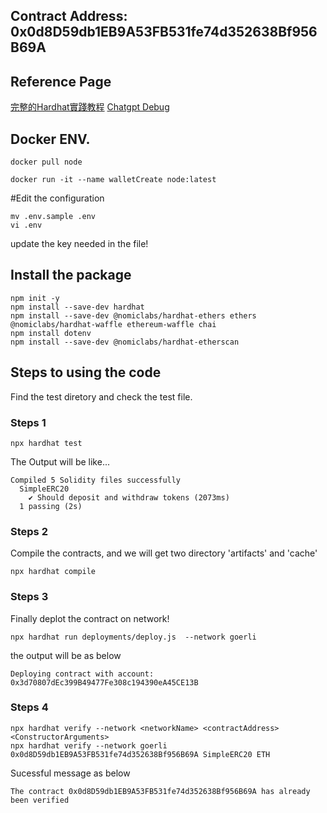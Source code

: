 ## Contract Address: 0x0d8D59db1EB9A53FB531fe74d352638Bf956B69A
## Reference Page
[完整的Hardhat實踐教程](https://medium.com/my-blockchain-development-daily-journey/%E5%AE%8C%E6%95%B4%E7%9A%84hardhat%E5%AF%A6%E8%B8%90%E6%95%99%E7%A8%8B-a9b005aa4c12)
[Chatgpt Debug](https://chat.openai.com/chat)

## Docker ENV.

```
docker pull node

docker run -it --name walletCreate node:latest
```

#Edit the configuration
```
mv .env.sample .env
vi .env
```
update the key needed in the file!

## Install the package
```
npm init -y
npm install --save-dev hardhat
npm install --save-dev @nomiclabs/hardhat-ethers ethers @nomiclabs/hardhat-waffle ethereum-waffle chai
npm install dotenv
npm install --save-dev @nomiclabs/hardhat-etherscan
```

## Steps to using the code

Find the test diretory and check the test file.

### Steps 1

```
npx hardhat test
```

The Output will be like...
```
Compiled 5 Solidity files successfully
  SimpleERC20
    ✔ Should deposit and withdraw tokens (2073ms)
  1 passing (2s)
```

### Steps 2
Compile the contracts, and we will get two directory 'artifacts' and 'cache'
```
npx hardhat compile
```

### Steps 3
Finally deplot the contract on network!
```
npx hardhat run deployments/deploy.js  --network goerli
```
the output will be as below
```
Deploying contract with account: 0x3d70807dEc399B49477Fe308c194390eA45CE13B
```

### Steps 4
```
npx hardhat verify --network <networkName> <contractAddress> <ConstructorArguments>
npx hardhat verify --network goerli 0x0d8D59db1EB9A53FB531fe74d352638Bf956B69A SimpleERC20 ETH
```
Sucessful message as below
```
The contract 0x0d8D59db1EB9A53FB531fe74d352638Bf956B69A has already been verified
```
